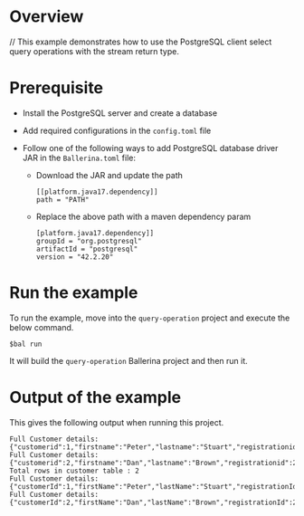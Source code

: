 # Overview

// This example demonstrates how to use the PostgreSQL client select query operations with the stream return type.

# Prerequisite

* Install the PostgreSQL server and create a database 

* Add required configurations in the `config.toml` file 

* Follow one of the following ways to add PostgreSQL database driver JAR in the `Ballerina.toml` file:
    * Download the JAR and update the path
        ```
        [[platform.java17.dependency]]
        path = "PATH"
        ```
     
    * Replace the above path with a maven dependency param
       ```
       [platform.java17.dependency]]
       groupId = "org.postgresql"
       artifactId = "postgresql"
       version = "42.2.20"
       ```
# Run the example
 
To run the example, move into the `query-operation` project and execute the below command.
 
```
$bal run
```
It will build the `query-operation` Ballerina project and then run it.

# Output of the example

This gives the following output when running this project.

```ballerina
Full Customer details: {"customerid":1,"firstname":"Peter","lastname":"Stuart","registrationid":1,"creditlimit":5000.75,"country":"USA"}
Full Customer details: {"customerid":2,"firstname":"Dan","lastname":"Brown","registrationid":2,"creditlimit":10000.0,"country":"UK"}
Total rows in customer table : 2
Full Customer details: {"customerId":1,"firstName":"Peter","lastName":"Stuart","registrationId":1,"creditLimit":5000.75,"country":"USA"}
Full Customer details: {"customerId":2,"firstName":"Dan","lastName":"Brown","registrationId":2,"creditLimit":10000.0,"country":"UK"}
```
